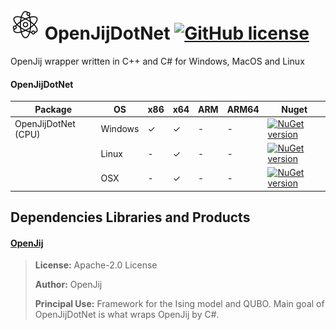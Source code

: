 # ![Alt text](nuget/quantum48.png "OpenJijDotNet") OpenJijDotNet [![GitHub license](https://img.shields.io/github/license/mashape/apistatus.svg)]()

OpenJij wrapper written in C++ and C# for Windows, MacOS and Linux

#### OpenJijDotNet

|Package|OS|x86|x64|ARM|ARM64|Nuget|
|---|---|---|---|---|---|---|
|OpenJijDotNet (CPU)|Windows|✓|✓|-|-|[![NuGet version](https://img.shields.io/nuget/v/OpenJijDotNet.svg)](https://www.nuget.org/packages/OpenJijDotNet)|
||Linux|-|✓|-|-|[![NuGet version](https://img.shields.io/nuget/v/OpenJijDotNet.svg)](https://www.nuget.org/packages/OpenJijDotNet)|
||OSX|-|✓|-|-|[![NuGet version](https://img.shields.io/nuget/v/OpenJijDotNet.svg)](https://www.nuget.org/packages/OpenJijDotNet)|
 
## Dependencies Libraries and Products

#### [OpenJij](https://github.com/OpenJij/OpenJij)

> **License:** Apache-2.0 License
>
> **Author:** OpenJij
> 
> **Principal Use:** Framework for the Ising model and QUBO. Main goal of OpenJijDotNet is what wraps OpenJij by C#.